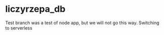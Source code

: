 # liczyrzepa_db

Test branch was a test of node app, but we will not go this way. Switching to serverless